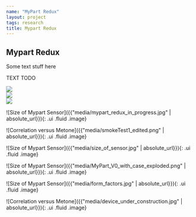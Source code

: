 ```yaml
---
name: "MyPart Redux"
layout: project 
tags: research 
title: Mypart Redux 
---
```


## Mypart Redux

Some text stuff here

TEXT TODO

<div class="ui three column grid">
  <div class="column">
      <img class="ui fluid image" src="{{"media/instructables_air_sensor.png" | absolute_url}}">
  </div>
  <div class="column">
      <img class="ui fluid image" src="{{"media/instructables_test_chamber.png" | absolute_url}}">
  </div>
  <div class="column">
      <img class="ui fluid image" src="{{"media/instructables_nebulizer.png" | absolute_url}}">
  </div>
</div>


<div class="ui hidden divider"></div>

![Size of Mypart Sensor]({{"media/mypart_redux_in_progress.jpg" | absolute_url}}){: .ui .fluid .image}

![Correlation versus Metone]({{"media/smokeTest1_edited.png"  | absolute_url}}){: .ui .fluid .image}

![Size of Mypart Sensor]({{"media/size_of_sensor.jpg" | absolute_url}}){: .ui .fluid .image}

![Size of Mypart Sensor]({{"media/MyPart_V0_with_case_exploded.png"  | absolute_url}}){: .ui .fluid .image}

![Size of Mypart Sensor]({{"media/form_factors.jpg" | absolute_url}}){: .ui .fluid .image}

![Correlation versus Metone]({{"media/device_under_construction.jpg"  | absolute_url}}){: .ui .fluid .image}



